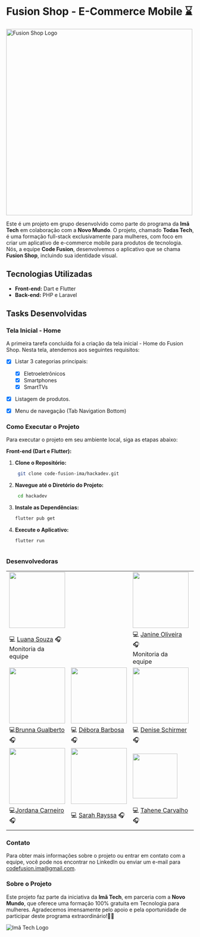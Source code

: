 # Fusion Shop - E-Commerce Mobile ⌛


<img src="images/readme/GIF-README.gif" alt="Fusion Shop Logo" width="500">


Este é um projeto em grupo desenvolvido como parte do programa da **Imã Tech** em colaboração com a **Novo Mundo**. O projeto, chamado **Todas Tech**, é uma formação full-stack exclusivamente para mulheres, com foco em criar um aplicativo de e-commerce mobile para produtos de tecnologia. Nós, a equipe **Code Fusion**, desenvolvemos o aplicativo que se chama **Fusion Shop**, incluindo sua identidade visual.

## Tecnologias Utilizadas

- **Front-end:** Dart e Flutter
- **Back-end:** PHP e Laravel

## Tasks Desenvolvidas

### Tela Inicial - Home

A primeira tarefa concluída foi a criação da tela inicial - Home do Fusion Shop. Nesta tela, atendemos aos seguintes requisitos:

- [x] Listar 3 categorias principais:
    - [x] Eletroeletrônicos
    - [x] Smartphones
    - [x] SmartTVs
- [x] Listagem de produtos.
- [x] Menu de navegação (Tab Navigation Bottom)


### Como Executar o Projeto

Para executar o projeto em seu ambiente local, siga as etapas abaixo:

**Front-end (Dart e Flutter):**

1. **Clone o Repositório:**

   ```bash
    git clone code-fusion-ima/hackadev.git

2. **Navegue até o Diretório do Projeto:**
    
    ```bash
     cd hackadev

3. **Instale as Dependências:**

    ```bash
    flutter pub get


4. **Execute o Aplicativo:**

    ```bash
    flutter run



### Desenvolvedoras

|  |  |  |  |
| ---------------- | ---------------- | ---------------- | ---------------- |
| <img src="images/readme/luana.jpg" width="150"> ||  <img src="images/readme//janine.jpg" width="150"> |
| 💻  <a href="https://www.linkedin.com/in/luana-souza-dev/" >Luana Souza</a> 🎧<br>Monitoria da equipe | | 💻 <a href="https://www.linkedin.com/in/janine-de-oliveira/">Janine Oliveira </a>🎧<br>Monitoria da equipe |
| <img src="images/readme/Brunna.jpg" width="150" style="text-decoration: none;"> | <img src="images/readme/debora.jpg" width="150"> | <img src="images/readme/Denise.jpeg" width="150"> |<img src="images/readme/danubia.jpg" width="150"> |
|💻<a href="">Brunna Gualberto</a> 🎧| 💻 <a href="https://www.linkedin.com/in/debora--barbosa/">Débora Barbosa</a> 🎧 | 💻  <a href="#">Denise Schirmer</a> 🎧 | 💻<a href="https://www.linkedin.com/in/dancarvalho09/"> Danúbia Ferreira</a> 🎧 |
| <img src="images/readme/Jordana.jpeg" width="150"> |  <img src="images/readme/sarah.jpg" width="150"> |<img src="images/readme/tahene.jpeg" width="120"> | <img src="images/readme/viviane.jpg" width="150"> |
| 💻<a href="http://linkedin.com/in/jordana-alves-carneiro-774879161/">Jordana Carneiro</a>  🎧 | 💻 <a href="https://www.linkedin.com/in/sarah-rayssa/">Sarah Rayssa</a> 🎧 |💻  <a href="https://www.linkedin.com/in/tahene-carvalho-4492bb228/">Tahene Carvalho</a> 🎧  | 💻  <a href="https://www.linkedin.com/in/viviane-canuto-a14274212/"> Viviane Canuto</a> 🎧 | 
||||


### Contato

Para obter mais informações sobre o projeto ou entrar em contato com a equipe, você pode nos encontrar no LinkedIn ou enviar um e-mail para [codefusion.ima@gmail.com](mailto:endereço-de-email@exemplo.com).

### Sobre o Projeto

Este projeto faz parte da iniciativa da **Imã Tech**, em parceria com a **Novo Mundo**, que oferece uma formação 100% gratuita em Tecnologia para mulheres. Agradecemos imensamente pelo apoio e pela oportunidade de participar deste programa extraordinário!🚀🌟

![Imã Tech Logo](images/readme/logo-ima-tech.png)
